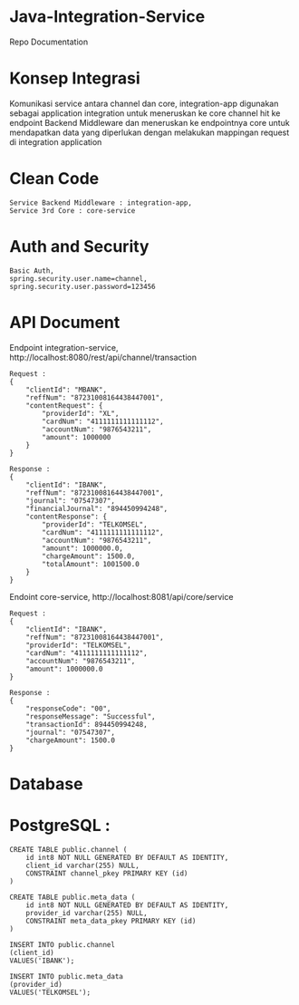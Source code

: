 # Java-Integration-Service
Repo Documentation
# Konsep Integrasi
Komunikasi service antara channel dan core, integration-app digunakan sebagai application integration untuk meneruskan ke core
channel hit ke endpoint Backend Middleware dan meneruskan ke endpointnya core untuk mendapatkan data yang diperlukan dengan melakukan mappingan request di integration application

# Clean Code
    Service Backend Middleware : integration-app,
    Service 3rd Core : core-service

# Auth and Security
    Basic Auth,
    spring.security.user.name=channel,
    spring.security.user.password=123456

# API Document
Endpoint integration-service,
    http://localhost:8080/rest/api/channel/transaction

    Request :
    {
        "clientId": "MBANK",
        "reffNum": "87231008164438447001",
        "contentRequest": {
            "providerId": "XL",
            "cardNum": "4111111111111112",
            "accountNum": "9876543211",
            "amount": 1000000
        }
    }

    Response :
    {
        "clientId": "IBANK",
        "reffNum": "87231008164438447001",
        "journal": "07547307",
        "financialJournal": "894450994248",
        "contentResponse": {
            "providerId": "TELKOMSEL",
            "cardNum": "4111111111111112",
            "accountNum": "9876543211",
            "amount": 1000000.0,
            "chargeAmount": 1500.0,
            "totalAmount": 1001500.0
        }
    }

Endoint core-service,
    http://localhost:8081/api/core/service

    Request :
    {
        "clientId": "IBANK",
        "reffNum": "87231008164438447001",
        "providerId": "TELKOMSEL",
        "cardNum": "4111111111111112",
        "accountNum": "9876543211",
        "amount": 1000000.0
    }

    Response :
    {
        "responseCode": "00",
        "responseMessage": "Successful",
        "transactionId": 894450994248,
        "journal": "07547307",
        "chargeAmount": 1500.0
    }

# Database
# PostgreSQL :
    CREATE TABLE public.channel (
        id int8 NOT NULL GENERATED BY DEFAULT AS IDENTITY,
        client_id varchar(255) NULL,
        CONSTRAINT channel_pkey PRIMARY KEY (id)
    )

    CREATE TABLE public.meta_data (
        id int8 NOT NULL GENERATED BY DEFAULT AS IDENTITY,
        provider_id varchar(255) NULL,
        CONSTRAINT meta_data_pkey PRIMARY KEY (id)
    )

    INSERT INTO public.channel
    (client_id)
    VALUES('IBANK');

    INSERT INTO public.meta_data
    (provider_id)
    VALUES('TELKOMSEL');
